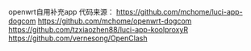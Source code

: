 openwrt自用补充app
代码来源：
https://github.com/mchome/luci-app-dogcom
https://github.com/mchome/openwrt-dogcom
https://github.com/tzxiaozhen88/luci-app-koolproxyR
https://github.com/vernesong/OpenClash
